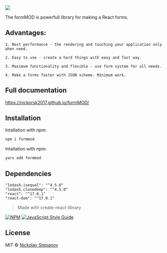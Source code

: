 <img src="https://nickorsk2017.github.io/formMOD/public/formModLogo.svg">

The formMOD is powerfull library for making a React forms.

## Advantages:

    1. Best performance - the rendering and touching your application only when need.

    2. Easy to use - create a hard things with easy and fast way.

    3. Maximum functionality and flexible - use form system for all needs.
    
    4. Make a forms faster with JSON scheme. Minimum work.

## Full documentation

https://nickorsk2017.github.io/formMOD/

## Installation

Intallation with npm:
```bash
npm i formmod
```

Intallation with npm:
```bash
yarn add formmod
```
## Dependencies
    "lodash.isequal": "^4.5.0"
    "lodash.clonedeep": "^4.5.0"
    "react": "^17.0.1"
    "react-dom": "^17.0.1"

> Made with create-react-library

[![NPM](https://img.shields.io/npm/v/formmod.svg)](https://www.npmjs.com/package/formmod) [![JavaScript Style Guide](https://img.shields.io/badge/code_style-standard-bright#54c270.svg)](https://standardjs.com)

## License

MIT © [Nickolay Stepanov](https://github.com/nickorsk2017)
